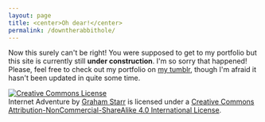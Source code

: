 ```yaml
---
layout: page
title: <center>Oh dear!</center>
permalink: /downtherabbithole/
---
```


Now this surely can't be right! You were supposed to get to my portfolio but this site is currently still **under construction**. I'm so sorry that happened! Please, feel free to check out my portfolio on [my tumblr](http://grahamstarr.tumblr.com/), though I'm afraid it hasn't been updated in quite some time.

<footer>
<a rel="license" href="http://creativecommons.org/licenses/by-nc-sa/4.0/"><img alt="Creative Commons License" style="border-width:0" src="https://i.creativecommons.org/l/by-nc-sa/4.0/88x31.png" /></a><br /><span xmlns:dct="http://purl.org/dc/terms/" property="dct:title">Internet Adventure</span> by <a xmlns:cc="http://creativecommons.org/ns#" href="http://gstarr.me/" property="cc:attributionName" rel="cc:attributionURL">Graham Starr</a> is licensed under a <a rel="license" href="http://creativecommons.org/licenses/by-nc-sa/4.0/">Creative Commons Attribution-NonCommercial-ShareAlike 4.0 International License</a>.</footer>
